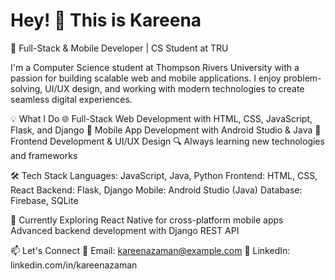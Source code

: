 # Hey! 👋 This is Kareena
🚀 Full-Stack & Mobile Developer | CS Student at TRU

I'm a Computer Science student at Thompson Rivers University with a passion for building scalable web and mobile applications. I enjoy problem-solving, UI/UX design, and working with modern technologies to create seamless digital experiences.

💡 What I Do
🌐 Full-Stack Web Development with HTML, CSS, JavaScript, Flask, and Django
📱 Mobile App Development with Android Studio & Java
🎨 Frontend Development & UI/UX Design
🔍 Always learning new technologies and frameworks

🛠️ Tech Stack
Languages: JavaScript, Java, Python
Frontend: HTML, CSS, React
Backend: Flask, Django
Mobile: Android Studio (Java)
Database: Firebase, SQLite

🌱 Currently Exploring
React Native for cross-platform mobile apps
Advanced backend development with Django REST API

📫 Let's Connect
📧 Email: kareenazaman@example.com
💼 LinkedIn: linkedin.com/in/kareenazaman

